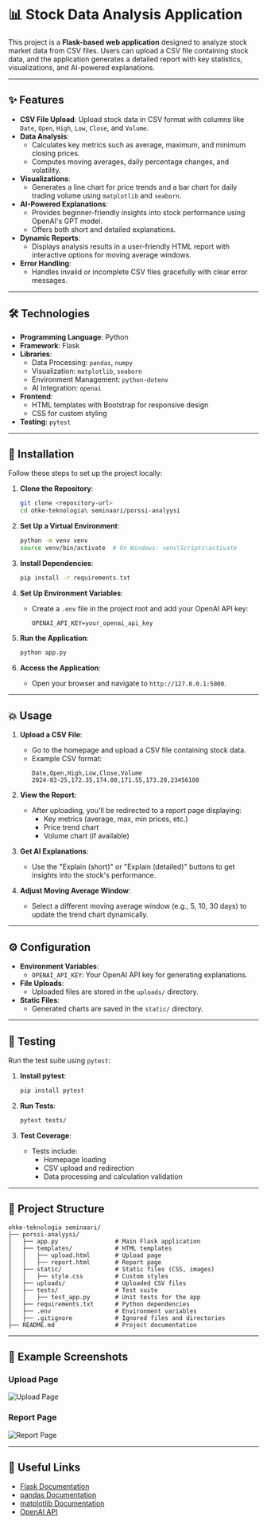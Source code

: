 # 📊 Stock Data Analysis Application

This project is a **Flask-based web application** designed to analyze stock market data from CSV files. Users can upload a CSV file containing stock data, and the application generates a detailed report with key statistics, visualizations, and AI-powered explanations.

---

## ✨ Features

- **CSV File Upload**: Upload stock data in CSV format with columns like `Date`, `Open`, `High`, `Low`, `Close`, and `Volume`.
- **Data Analysis**:
  - Calculates key metrics such as average, maximum, and minimum closing prices.
  - Computes moving averages, daily percentage changes, and volatility.
- **Visualizations**:
  - Generates a line chart for price trends and a bar chart for daily trading volume using `matplotlib` and `seaborn`.
- **AI-Powered Explanations**:
  - Provides beginner-friendly insights into stock performance using OpenAI's GPT model.
  - Offers both short and detailed explanations.
- **Dynamic Reports**:
  - Displays analysis results in a user-friendly HTML report with interactive options for moving average windows.
- **Error Handling**:
  - Handles invalid or incomplete CSV files gracefully with clear error messages.

---

## 🛠️ Technologies

- **Programming Language**: Python
- **Framework**: Flask
- **Libraries**:
  - Data Processing: `pandas`, `numpy`
  - Visualization: `matplotlib`, `seaborn`
  - Environment Management: `python-dotenv`
  - AI Integration: `openai`
- **Frontend**:
  - HTML templates with Bootstrap for responsive design
  - CSS for custom styling
- **Testing**: `pytest`

---

## 🚀 Installation

Follow these steps to set up the project locally:

1. **Clone the Repository**:
   ```bash
   git clone <repository-url>
   cd ohke-teknologia\ seminaari/porssi-analyysi
   ```

2. **Set Up a Virtual Environment**:
   ```bash
   python -m venv venv
   source venv/bin/activate  # On Windows: venv\Scripts\activate
   ```

3. **Install Dependencies**:
   ```bash
   pip install -r requirements.txt
   ```

4. **Set Up Environment Variables**:
   - Create a `.env` file in the project root and add your OpenAI API key:
     ```
     OPENAI_API_KEY=your_openai_api_key
     ```

5. **Run the Application**:
   ```bash
   python app.py
   ```

6. **Access the Application**:
   - Open your browser and navigate to `http://127.0.0.1:5000`.

---

## 💥 Usage

1. **Upload a CSV File**:
   - Go to the homepage and upload a CSV file containing stock data.
   - Example CSV format:
     ```csv
     Date,Open,High,Low,Close,Volume
     2024-03-25,172.35,174.00,171.55,173.20,23456100
     ```

2. **View the Report**:
   - After uploading, you'll be redirected to a report page displaying:
     - Key metrics (average, max, min prices, etc.)
     - Price trend chart
     - Volume chart (if available)

3. **Get AI Explanations**:
   - Use the "Explain (short)" or "Explain (detailed)" buttons to get insights into the stock's performance.

4. **Adjust Moving Average Window**:
   - Select a different moving average window (e.g., 5, 10, 30 days) to update the trend chart dynamically.

---

## ⚙️ Configuration

- **Environment Variables**:
  - `OPENAI_API_KEY`: Your OpenAI API key for generating explanations.
- **File Uploads**:
  - Uploaded files are stored in the `uploads/` directory.
- **Static Files**:
  - Generated charts are saved in the `static/` directory.

---

## 🧪 Testing

Run the test suite using `pytest`:

1. **Install pytest**:
   ```bash
   pip install pytest
   ```

2. **Run Tests**:
   ```bash
   pytest tests/
   ```

3. **Test Coverage**:
   - Tests include:
     - Homepage loading
     - CSV upload and redirection
     - Data processing and calculation validation

---

## 📂 Project Structure

```
ohke-teknologia seminaari/
├── porssi-analyysi/
│   ├── app.py                # Main Flask application
│   ├── templates/            # HTML templates
│   │   ├── upload.html       # Upload page
│   │   ├── report.html       # Report page
│   ├── static/               # Static files (CSS, images)
│   │   ├── style.css         # Custom styles
│   ├── uploads/              # Uploaded CSV files
│   ├── tests/                # Test suite
│   │   ├── test_app.py       # Unit tests for the app
│   ├── requirements.txt      # Python dependencies
│   ├── .env                  # Environment variables
│   ├── .gitignore            # Ignored files and directories
├── README.md                 # Project documentation
```

---

## 🌟 Example Screenshots

### Upload Page
![Upload Page](assets/uploadpage.png)

### Report Page
![Report Page](assets/reportpage.png)

---

## 🔗 Useful Links

- [Flask Documentation](https://flask.palletsprojects.com/)
- [pandas Documentation](https://pandas.pydata.org/)
- [matplotlib Documentation](https://matplotlib.org/)
- [OpenAI API](https://platform.openai.com/docs/)